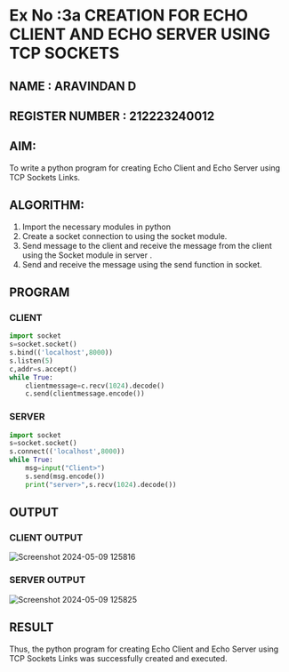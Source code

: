 # Ex No :3a  CREATION FOR ECHO CLIENT AND ECHO SERVER USING TCP SOCKETS
## NAME : ARAVINDAN D
## REGISTER NUMBER : 212223240012
## AIM:
To write a python program for creating Echo Client and Echo Server using TCP
Sockets Links.
## ALGORITHM:
1. Import the necessary modules in python
2. Create a socket connection to using the socket module.
3. Send message to the client and receive the message from the client using the Socket module in
 server .
4. Send and receive the message using the send function in socket.
## PROGRAM
### CLIENT 
```py
import socket
s=socket.socket()
s.bind(('localhost',8000))
s.listen(5)
c,addr=s.accept()
while True:
    clientmessage=c.recv(1024).decode()
    c.send(clientmessage.encode())

```
### SERVER 
```py
import socket
s=socket.socket()
s.connect(('localhost',8000))
while True:
    msg=input("Client>")
    s.send(msg.encode())
    print("server>",s.recv(1024).decode())
```
## OUTPUT
### CLIENT OUTPUT
![Screenshot 2024-05-09 125816](https://github.com/Aravindan2006/3a.Sockets_Creation_for_Echo_Client_and_Echo_Server/assets/151760062/82c7254c-7f71-4150-a510-4c3fe9459ff7)

### SERVER OUTPUT
![Screenshot 2024-05-09 125825](https://github.com/Aravindan2006/3a.Sockets_Creation_for_Echo_Client_and_Echo_Server/assets/151760062/3fe54ead-7911-4e91-b72c-b462bb12df34)

## RESULT
Thus, the python program for creating Echo Client and Echo Server using TCP Sockets Links 
was successfully created and executed.
